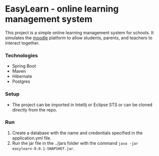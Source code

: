 # EasyLearn - online learning management system
This project is a simple online learning management system for schools. It simulates the [moodle](https://moodle.org/) platform to allow students, parents, and teachers to interact together.
### Technologies
 * Spring Boot
 * Maven
 * Hibernate
 * Postgres
### Setup
   * The project can be imported in Intellij or Eclipse STS or can be cloned directly from the repo.
### Run
   1. Create a database with the name and credentials specified in the application.yml file.
   2. Run the jar file in the ../jars folder with the command ``` java -jar easylearn-0.0.1-SNAPSHOT.jar ```.



